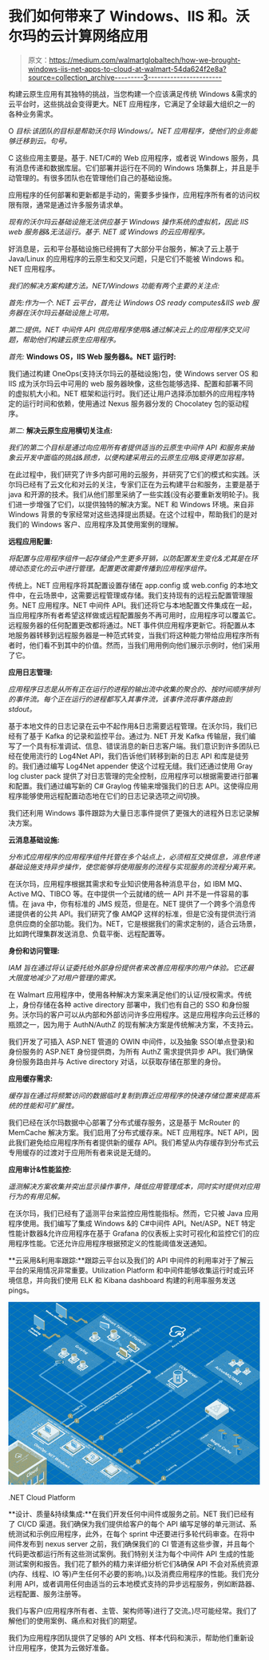 # 我们如何带来了 Windows、IIS 和。沃尔玛的云计算网络应用

> 原文：<https://medium.com/walmartglobaltech/how-we-brought-windows-iis-net-apps-to-cloud-at-walmart-54da624f2e8a?source=collection_archive---------3----------------------->

构建云原生应用有其独特的挑战，当您构建一个应该满足传统 Windows &需求的云平台时，这些挑战会变得更大。NET 应用程序，它满足了全球最大组织之一的各种业务需求。

O *目标:该团队的目标是帮助沃尔玛 Windows/。NET 应用程序，使他们的业务能够迁移到云。句号。*

C 这些应用主要是。基于. NET/C#的 Web 应用程序，或者说 Windows 服务，具有消息传递和数据库层。它们部署并运行在不同的 Windows 场集群上，并且是手动管理的。有很多团队也在管理他们自己的基础设施。

应用程序的任何部署和更新都是手动的，需要多步操作，应用程序所有者的访问权限有限，通常是通过许多服务请求单。

*现有的沃尔玛云基础设施无法供应基于 Windows 操作系统的虚拟机，因此 IIS web 服务器&无法运行。基于. NET 或 Windows 的云应用程序。*

好消息是，云和平台基础设施已经拥有了大部分平台服务，解决了云上基于 Java/Linux 的应用程序的云原生和交叉问题，只是它们不能被 Windows 和。NET 应用程序。

*我们的解决方案构建方法。NET/Windows 功能有两个主要的关注点:*

*首先:作为一个. NET 云平台，首先让 Windows OS ready computes&IIS web 服务器在沃尔玛云基础设施上可用。*

*第二:提供。NET 中间件 API 供应用程序使用&通过解决云上的应用程序交叉问题，帮助他们构建云原生应用程序。*

*首先:* **Windows OS，IIS Web 服务器&。NET 运行时:**

我们通过构建 OneOps(支持沃尔玛云的基础设施)包，使 Windows server OS 和 IIS 成为沃尔玛云中可用的 web 服务器映像，这些包能够选择、配置和部署不同的虚拟机大小和。NET 框架和运行时。我们还让用户选择添加额外的应用程序特定的运行时间和依赖，使用通过 Nexus 服务器分发的 Chocolatey 包的驱动程序。

*第二:* **解决云原生应用横切关注点:**

*我们的第二个目标是通过向应用所有者提供适当的云原生中间件 API 和服务来抽象云开发中面临的挑战&顾虑，以便构建采用云的云原生应用&变得更加容易。*

在此过程中，我们研究了许多内部可用的云服务，并研究了它们的模式和实践。沃尔玛已经有了云文化和对云的关注，专家们正在为云构建平台和服务，主要是基于 java 和开源的技术。我们从他们那里采纳了一些实践(没有必要重新发明轮子)。我们进一步增强了它们，以提供独特的解决方案。NET 和 Windows 环境。来自非 Windows 背景的专家经常对这些选择提出质疑。在这个过程中，帮助我们的是对我们的 Windows 客户、应用程序及其使用案例的理解。

**远程应用配置:**

*将配置与应用程序组件一起存储会产生更多开销，以防配置发生变化&尤其是在环境动态变化的云中进行管理。配置更改需要传播到应用程序组件。*

传统上。NET 应用程序将其配置设置存储在 app.config 或 web.config 的本地文件中，在云场景中，这需要远程管理或存储。我们支持现有的远程云配置管理服务。NET 应用程序。NET 中间件 API。我们还将它与本地配置文件集成在一起，当应用程序所有者希望这样做或远程配置服务不再可用时，应用程序可以覆盖它。远程服务器的任何配置更改都将通过。NET 事件供应用程序更新它。将配置从本地服务器转移到远程服务器是一种范式转变，当我们将这种能力带给应用程序所有者时，他们看不到其中的价值。然而，当我们用用例向他们展示示例时，他们采用了它。

**应用日志管理:**

*应用程序日志是从所有正在运行的进程的输出流中收集的聚合的、按时间顺序排列的事件流。每个正在运行的进程都写入其事件流，该事件流将事件路由到 stdout。*

基于本地文件的日志记录在云中不起作用&日志需要远程管理。在沃尔玛，我们已经有了基于 Kafka 的记录和监控平台。通过为. NET 开发 Kafka 传输层，我们编写了一个具有标准调试、信息、错误消息的新日志客户端。我们意识到许多团队已经在使用流行的 Log4Net API，我们告诉他们转移到新的日志 API 和库是徒劳的。我们通过编写 Log4Net appender 使这个过程无缝。我们还通过使用 Gray log cluster pack 提供了对日志管理的完全控制，应用程序可以根据需要进行部署和配置。我们通过编写新的 C# Graylog 传输来增强我们的日志 API。这使得应用程序能够使用远程配置动态地在它们的日志记录选项之间切换。

我们还利用 Windows 事件跟踪为大量日志事件提供了更强大的进程外日志记录解决方案。

**云消息基础设施:**

*分布式应用程序的应用程序组件托管在多个站点上，必须相互交换信息，消息传递基础设施支持异步操作，使您能够将使用服务的流程与实现服务的流程分离开来。*

在沃尔玛，应用程序根据其需求和专业知识使用各种消息平台，如 IBM MQ、Active MQ、TIBCO 等。在中提供一个云就绪的统一 API 并不是一件容易的事情。在 java 中，你有标准的 JMS 规范，但是在。NET 提供了一个跨多个消息传递提供者的公共 API。我们研究了像 AMQP 这样的标准，但是它没有提供流行消息供应商的全部功能。我们为。NET，它是根据我们的需求定制的，适合云场景，比如跨代理集群发送消息、负载平衡、远程配置等。

**身份和访问管理:**

*IAM 旨在通过将认证委托给外部身份提供者来改善应用程序的用户体验。它还最大限度地减少了对用户管理的需求。*

在 Walmart 应用程序中，使用各种解决方案来满足他们的认证/授权需求。传统上，身份存储在各种 active directory 部署中，我们也有自己的 SSO 和身份服务。沃尔玛的客户可以从内部和外部访问许多应用程序。这是应用程序向云迁移的瓶颈之一，因为用于 AuthN/AuthZ 的现有解决方案是传统解决方案，不支持云。

我们开发了可插入 ASP.NET 管道的 OWIN 中间件，以及抽象 SSO(单点登录)和身份服务的 ASP.NET 身份提供商，为所有 AuthZ 需求提供异步 API。我们确保身份服务路由并与 Active directory 对话，以获取存储在那里的身份。

**应用缓存需求:**

*缓存旨在通过将频繁访问的数据临时复制到靠近应用程序的快速存储位置来提高系统的性能和可扩展性。*

我们已经在沃尔玛数据中心部署了分布式缓存服务，这是基于 McRouter 的 MemCache 解决方案。我们启用了分布式缓存来。NET 应用程序。NET API，因此我们避免给应用程序所有者提供新的缓存 API。我们希望从内存缓存到分布式云专用缓存的过渡对于应用所有者来说是无缝的。

**应用审计&性能监控:**

*遥测解决方案收集并突出显示操作事件，降低应用管理成本，同时实时提供对应用行为的有用见解。*

在沃尔玛，我们已经有了遥测平台来监控应用性能指标。然而，它只被 Java 应用程序使用。我们编写了集成 Windows &的 C#中间件 API。Net/ASP。NET 特定性能计数器&允许应用程序在基于 Grafana 的仪表板上实时可视化和监控它们的应用程序性能。它还允许应用程序根据预定义的性能阈值发送通知。

**云采用&利用率跟踪:**跟踪云平台以及我们的 API 中间件的利用率对于了解云平台的采用情况非常重要。Utilization Platform 和中间件能够收集运行时或云环境信息，并向我们使用 ELK 和 Kibana dashboard 构建的利用率服务发送 pings。

![](img/3b26df39806fb63da13aff079d5acf87.png)

.NET Cloud Platform

**设计、质量&持续集成:**在我们开发任何中间件或服务之前。NET 我们已经有了 CI/CD 渠道。我们确保为我们提供给客户的每个 API 编写足够的单元测试、系统测试和示例应用程序，此外，在每个 sprint 中还要进行多轮代码审查。在将中间件发布到 nexus server 之前，我们确保我们的 CI 管道有这些步骤，并且每个代码更改都运行所有这些测试案例。我们特别关注为每个中间件 API 生成的性能测试案例和报告。我们花了额外的精力来详细分析它们&确保 API 不会对系统资源(内存、线程、IO 等)产生任何不必要的影响。)以及消费应用程序的性能。我们充分利用 API，或者调用任何由适当的云本地模式支持的异步远程服务，例如断路器、远程配置、服务注册等。

我们与客户(应用程序所有者、主管、架构师等)进行了交流。)尽可能经常。我们了解他们的使用案例、痛点和对我们的期望。

我们为应用程序团队提供了足够的 API 文档、样本代码和演示，帮助他们重新设计应用程序，使其为云做好准备。